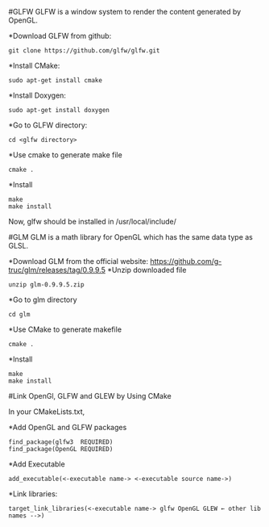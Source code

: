#GLFW
GLFW is a window system to render the content generated by OpenGL.

*Download GLFW from github:
```
git clone https://github.com/glfw/glfw.git
```
*Install CMake:
```
sudo apt-get install cmake
```
*Install Doxygen:
```
sudo apt-get install doxygen
```
*Go to GLFW directory:
```
cd <glfw directory>
```
*Use cmake to generate make file
```
cmake .
```
*Install
```
make
make install
```
Now, glfw should be installed in /usr/local/include/

#GLM
GLM is a math library for OpenGL which has the same data type as GLSL.

*Download GLM from the official website: https://github.com/g-truc/glm/releases/tag/0.9.9.5
*Unzip downloaded file
```
unzip glm-0.9.9.5.zip
```
*Go to glm directory
```
cd glm
```
*Use CMake to generate makefile
```
cmake .
```
*Install
```
make
make install
```

#Link OpenGl, GLFW and GLEW by Using CMake

In your CMakeLists.txt,

*Add OpenGL and GLFW packages
```
find_package(glfw3  REQUIRED)
find_package(OpenGL REQUIRED)
```
*Add Executable
```
add_executable(<-executable name-> <-executable source name->)
```
*Link libraries:
```
target_link_libraries(<-executable name-> glfw OpenGL GLEW ← other lib names -->)
```

